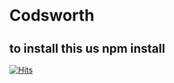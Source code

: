 # Codsworth

## to install this us npm install

[![Hits](https://hits.seeyoufarm.com/api/count/incr/badge.svg?url=https%3A%2F%2Fgithub.com%2FSophiaAtkinson%2FCodsworth&count_bg=%23A53DC8&title_bg=%23555555&icon=node-dot-js.svg&icon_color=%23E7E7E7&title=Page+Views&edge_flat=true)](https://hits.seeyoufarm.com)
